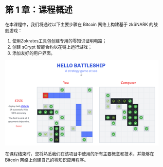 # 第 1 章：课程概述


在本课程中，我们将通过以下主要步骤在 Bitcoin 网络上构建基于 zkSNARK 的战舰游戏：


1. 使用Zokrates工具包创建专用的零知识证明电路；
2. 创建 sCrypt 智能合约以在链上运行游戏；
3. 添加友好的用户界面。

<img src="https://github.com/sCrypt-Inc/image-hosting/blob/master/learn-scrypt-courses/course-02/01.png?raw=true" width="600">


在课程结束时，您将熟悉我们在该项目中使用的所有主要概念和技术，并能够在 Bitcoin 网络上创建自己的零知识应用程序。